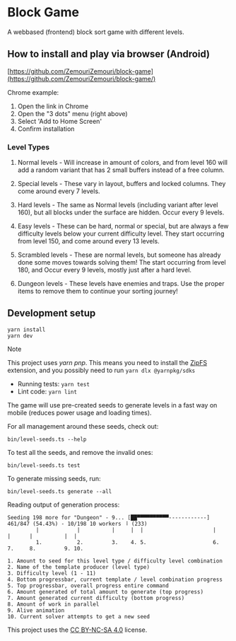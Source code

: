 # Block Game

A webbased (frontend) block sort game with different levels.

## How to install and play via browser (Android)

[https://github.com/ZemouriZemouri/block-game](https://github.com/ZemouriZemouri/block-game/)

Chrome example:

1. Open the link in Chrome
2. Open the "3 dots" menu (right above)
3. Select 'Add to Home Screen'
4. Confirm installation

### Level Types

1. Normal levels - Will increase in amount of colors, and from level 160 will add a random variant that has 2 small buffers instead of a free column.

2. Special levels - These vary in layout, buffers and locked columns. They come around every 7 levels.

3. Hard levels - The same as Normal levels (including variant after level 160), but all blocks under the surface are hidden. Occur every 9 levels.

4. Easy levels - These can be hard, normal or special, but are always a few difficulty levels below your current difficulty level. They start occurring from level 150, and come around every 13 levels.

5. Scrambled levels - These are normal levels, but someone has already done some moves towards solving them! The start occurring from level 180, and Occur every 9 levels, mostly just after a hard level.

6. Dungeon levels - These levels have enemies and traps. Use the proper items to remove them to continue your sorting journey!

## Development setup

```
yarn install
yarn dev
```

> [!NOTE]
> This project uses _yarn pnp_. This means you need to install the
> [ZipFS](https://marketplace.visualstudio.com/items?itemName=arcanis.vscode-zipfs) extension, and you possibly need to run `yarn dlx @yarnpkg/sdks`

- Running tests: `yarn test`
- Lint code: `yarn lint`

The game will use pre-created seeds to generate levels in a fast way on mobile (reduces power usage and loading times).

For all management around these seeds, check out:

```
bin/level-seeds.ts --help
```

To test all the seeds, and remove the invalid ones:

```
bin/level-seeds.ts test
```

To generate missing seeds, run:

```
bin/level-seeds.ts generate --all
```

Reading output of generation process:

```
Seeding 198 more for "Dungeon" - 9... [██▀▀▀▀▀▀▀▀▀▀------------] 461/847 (54.43%) - 10/198 10 workers ⠸ (233)
         |            |          |     |  |                      |                  |      |          |  |
         1.           2.         3.    4. 5.                     6.                 7.     8.         9. 10.

1. Amount to seed for this level type / difficulty level combination
2. Name of the template producer (level type)
3. Difficulty level (1 - 11)
4. Bottom progressbar, current template / level combination progress
5. Top progressbar, overall progress entire command
6. Amount generated of total amount to generate (top progress)
7. Amount generated current difficulty (bottom progress) 
8. Amount of work in parallel
9. Alive animation
10. Current solver attempts to get a new seed
```

This project uses the [CC BY-NC-SA 4.0](./LICENSE) license.
